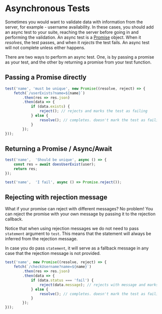 # Asynchronous Tests

Sometimes you would want to validate data with information from the server, for example - username availability. In these cases, you should add an async test to your suite, reaching the server before going in and performing the validation. An async test is a [Promise](https://developer.mozilla.org/en-US/docs/Web/JavaScript/Reference/Global_Objects/Promise) object. When it *resolves*, the test passes, and when it *rejects* the test fails. An async test will not complete unless either happens.

There are two ways to perform an async test. One, is by passing a promise as your test, and the other by returning a promise from your test function.

## Passing a Promise directly

```js
test('name', 'must be unique', new Promise((resolve, reject) => {
    fetch(`/userExists?name=${name}`)
        .then(res => res.json)
        .then(data => {
            if (data.exists) {
                reject(); // rejects and marks the test as failing
            } else {
                resolve(); // completes. doesn't mark the test as failing
            }
        });
}));
```

## Returning a Promise / Async/Await

```js
test('name',  'Should be unique', async () => {
    const res = await doesUserExist(user);
    return res;
});

test('name',  'I fail', async () => Promise.reject());
```

## Rejecting with rejection message

What if your promise can reject with different messages? No problem!
You can reject the promise with your own message by passing it to the
rejection callback.

Notice that when using rejection messages we do not need to pass `statement`
argument to `test`. This means that the statement will always be inferred
from the rejection message.

In case you do pass `statement`, it will serve as a fallback message in any
case that the rejection message is not provided.

```js
test('name', new Promise((resolve, reject) => {
    fetch(`/checkUsername?name=${name}`)
        .then(res => res.json)
        .then(data => {
            if (data.status === 'fail') {
                reject(data.message); // rejects with message and marks the test as failing
            } else {
                resolve(); // completes. doesn't mark the test as failing
            }
        });
}));
```